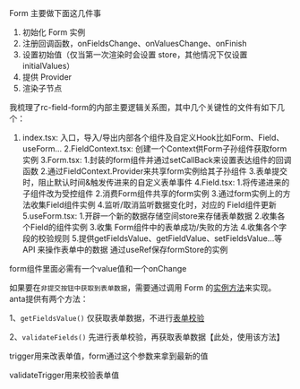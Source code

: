 Form 主要做下面这几件事

1. 初始化 Form 实例
2. 注册回调函数，onFieldsChange、onValuesChange、onFinish
3. 设置初始值（仅当第一次渲染时会设置 store，其他情况下仅设置 initialValues）
4. 提供 Provider
5. 渲染子节点



我梳理了rc-field-form的内部主要逻辑关系图，其中几个关键性的文件有如下几个：

1. index.tsx: 入口，导入/导出内部各个组件及自定义Hook比如Form、Field、useForm…
2.FieldContext.tsx: 创建一个Context供Form子孙组件获取form实例
3.Form.tsx:
	1.封装的form组件并通过setCallBack来设置表达组件的回调函数
	2.通过FieldContext.Provider来共享form实例给其子孙组件
	3.表单提交时，阻止默认时间&触发传进来的自定义表单事件
4.Field.tsx:
	1.将传递进来的子组件改为受控组件
	2.消费Form组件共享的form实例
	3.通过form实例上的方法收集Field组件实例
	4.监听/取消监听数据变化时，对应的 Field组件更新
5.useForm.tsx:
	1.开辟一个新的数据存储空间store来存储表单数据
	2.收集各个Field的组件实例
	3.收集 Form组件中的表单成功/失败的方法
	4.收集各个字段的校验规则
	5.提供getFieldsValue、getFieldValue、setFieldsValue...等API 来操作表单中的数据
通过useRef保存formStore的实例



form组件里面必需有一个value值和一个onChange





如果要在`非提交按钮中获取到表单数据`，需要通过调用 Form 的[实例方法](https://so.csdn.net/so/search?q=实例方法&spm=1001.2101.3001.7020)来实现。anta提供有两个方法：

1、`getFieldsValue()` 仅获取表单数据，不进行[表单校验](https://so.csdn.net/so/search?q=表单校验&spm=1001.2101.3001.7020)

2、`validateFields()` 先进行表单校验，再获取表单数据【此处，使用该方法】



trigger用来改表单值，form通过这个参数来拿到最新的值

validateTrigger用来校验表单值